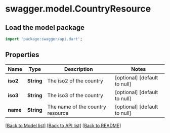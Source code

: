 # swagger.model.CountryResource

## Load the model package
```dart
import 'package:swagger/api.dart';
```

## Properties
Name | Type | Description | Notes
------------ | ------------- | ------------- | -------------
**iso2** | **String** | The iso2 of the country | [optional] [default to null]
**iso3** | **String** | The iso3 of the country | [optional] [default to null]
**name** | **String** | The name of the country resource | [optional] [default to null]

[[Back to Model list]](../README.md#documentation-for-models) [[Back to API list]](../README.md#documentation-for-api-endpoints) [[Back to README]](../README.md)



